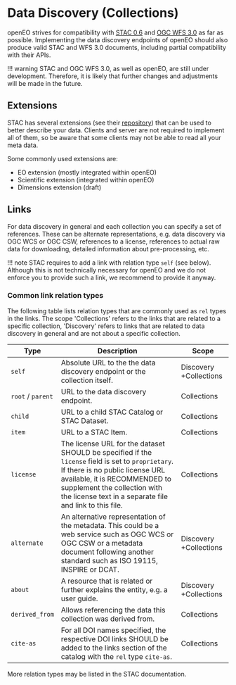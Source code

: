 # Data Discovery (Collections)

openEO strives for compatibility with [STAC 0.6](https://github.com/radiantearth/stac-spec) and [OGC WFS 3.0](https://github.com/opengeospatial/WFS_FES) as far as possible. 
Implementing the data discovery endpoints of openEO should also produce valid STAC and WFS 3.0 documents, including partial compatibility with their APIs.

!!! warning
	STAC and OGC WFS 3.0, as well as openEO, are still under development. Therefore, it is likely that further changes and adjustments will be made in the future.

## Extensions

STAC has several extensions (see their [repository](https://github.com/radiantearth/stac-spec)) that can be used to better describe your data. Clients and server are not required to implement all of them, so be aware that some clients may not be able to read all your meta data.

Some commonly used extensions are:

- EO extension (mostly integrated within openEO)
- Scientific extension (integrated within openEO)
- Dimensions extension (draft)

## Links

For data discovery in general and each collection you can specify a set of references. These can be alternate representations, e.g. data discovery via OGC WCS or OGC CSW, references to a license, references to actual raw data for downloading, detailed information about pre-processing, etc.

!!! note
	STAC requires to add a link with relation type `self` (see below). Although this is not technically necessary for openEO and we do not enforce you to provide such a link, we recommend to provide it anyway.

### Common link relation types

The following table lists relation types that are commonly used as `rel` types in the links. The scope 'Collections' refers to the links that are related to a specific collection, 'Discovery' refers to links that are related to data discovery in general and are not about a specific collection.

| Type              | Description                                                  | Scope                  |
| ----------------- | ------------------------------------------------------------ | ---------------------- |
| `self`            | Absolute URL to the the data discovery endpoint or the collection itself. | Discovery +Collections |
| `root` / `parent` | URL to the data discovery endpoint.                          | Collections            |
| `child`           | URL to a child STAC Catalog or STAC Dataset.                 | Collections            |
| `item`            | URL to a STAC Item.                                          | Collections            |
| `license`         | The license URL for the dataset SHOULD be specified if the `license` field is set to `proprietary`. If there is no public license URL available, it is RECOMMENDED to supplement the collection with the license text in a separate file and link to this file. | Collections            |
| `alternate`       | An alternative representation of the metadata. This could be a web service such as OGC WCS or OGC CSW or a metadata document following another standard such as ISO 19115, INSPIRE or DCAT. | Discovery +Collections |
| `about`           | A resource that is related or further explains the entity, e.g. a user guide. | Discovery +Collections |
| `derived_from`    | Allows referencing the data this collection was derived from. | Collections            |
| `cite-as`         | For all DOI names specified, the respective DOI links SHOULD be added to the links section of the catalog with the `rel` type `cite-as`. | Collections            |

More relation types may be listed in the STAC documentation.